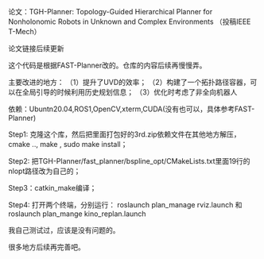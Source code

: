 论文：TGH-Planner: Topology-Guided Hierarchical Planner for Nonholonomic Robots in Unknown and Complex Environments （投稿IEEE T-Mech）

论文链接后续更新

这个代码是根据FAST-Planner改的。仓库的内容后续再慢慢弄。

主要改进的地方：
（1）提升了UVD的效率；
（2）构建了一个拓扑路径容器，可以在全局引导的时候利用历史规划信息；
（3）优化时考虑了非全向机器人

依赖：Ubuntn20.04,ROS1,OpenCV,xterm,CUDA(没有也可以，具体参考FAST-Planner)

Step1: 克隆这个库，然后把里面打包好的3rd.zip依赖文件在其他地方解压，cmake .., make , sudo make install；

Step2: 把TGH-Planner/fast_planner/bspline_opt/CMakeLists.txt里面19行的nlopt路径改为自己的；

Step3：catkin_make编译；

Step4: 打开两个终端，分别运行： roslaunch plan_manage rviz.launch 和 roslaunch plan_mange kino_replan.launch

我自己测试过，应该是没有问题的。

很多地方后续再完善吧。



